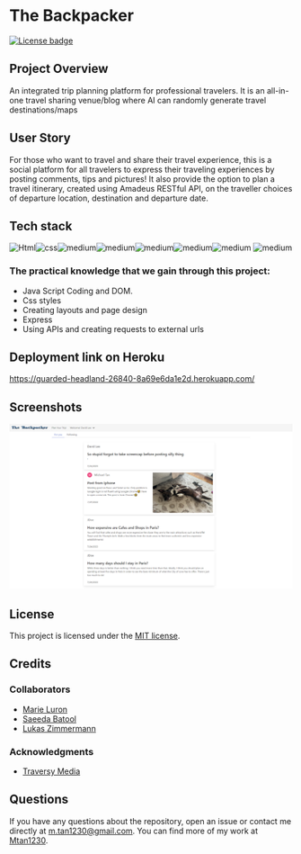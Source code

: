 # The Backpacker

[![License badge](https://img.shields.io/badge/liscense-MIT-blue)](./LICENSE) 

## Project Overview

An integrated trip planning platform for professional travelers. It is an all-in-one travel sharing venue/blog where AI can randomly generate travel destinations/maps 

## User Story

For those who want to travel and share their travel experience, this is a social platform for all travelers to express their traveling experiences by posting comments, tips and pictures! It also provide the option to plan a travel itinerary, created using Amadeus RESTful API, on the traveller choices of departure location, destination and departure date. 

## Tech stack

<img align="left" alt="Html" src="https://img.shields.io/badge/HTML5-E34F26?style=for-the-badge&logo=html5&logoColor=white"/>
<img align="left" alt="css" src="https://img.shields.io/badge/CSS3-1572B6?style=for-the-badge&logo=css3&logoColor=white"/>
<img align="left" alt="medium" src="https://img.shields.io/badge/JavaScript-F7DF1E?style=for-the-badge&logo=javascript&logoColor=black" />  
<img  alt="medium" src="https://img.shields.io/badge/Express.js-000000?style=for-the-badge&logo=express&logoColor=white" />
<img align="left" alt="medium" src="https://img.shields.io/badge/npm-CB3837?style=for-the-badge&logo=npm&logoColor=white" />  
<img align="left" alt="medium" src="https://img.shields.io/badge/Jest-C21325?style=for-the-badge&logo=jest&logoColor=white" />  
<img align="left" alt="medium" src="https://img.shields.io/badge/Git-F05032?style=for-the-badge&logo=git&logoColor=white" />   
<img  alt="medium" src="https://img.shields.io/badge/Heroku-430098?style=for-the-badge&logo=heroku&logoColor=white" /> 

### The practical knowledge that we gain through this project:

- Java Script Coding and DOM.
- Css styles
- Creating layouts and page design
- Express
- Using APIs and creating requests to external urls

## Deployment link on Heroku 

https://guarded-headland-26840-8a69e6da1e2d.herokuapp.com/

## Screenshots

![screen-capture](public/images/screencapture.png)

## License  

This project is licensed under the [MIT license](LICENSE).  

## Credits  

### Collaborators

* [Marie Luron](https://github.com/mluron-ArxFjs)
* [Saeeda Batool](https://github.com/Saeeda14)
* [Lukas Zimmermann](https://github.com/mastalukeremix)

### Acknowledgments

* [Traversy Media](https://www.youtube.com/watch?v=SBvmnHTQIPY)

## Questions  

If you have any questions about the repository, open an issue or contact me directly at [m.tan1230@gmail.com](mailto:m.tan1230@gmail.com). You can find more of my work at [Mtan1230](https://github.com/Mtan1230).
